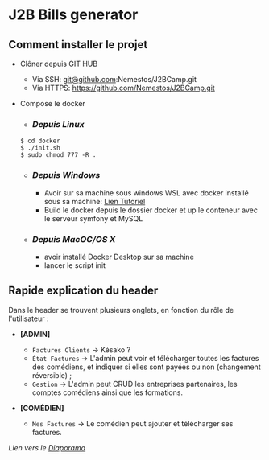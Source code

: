 # J2B Bills generator
## Comment installer le projet

- Clôner depuis GIT HUB
    - Via SSH: git@github.com:Nemestos/J2BCamp.git
    - Via HTTPS: https://github.com/Nemestos/J2BCamp.git
- Compose le docker

    - ### _Depuis Linux_

  ```
  $ cd docker
  $ ./init.sh
  $ sudo chmod 777 -R .
  ```

    - ### _Depuis Windows_

        - Avoir sur sa machine sous windows WSL avec docker installé sous sa machine: [Lien Tutoriel](https://docs.microsoft.com/fr-fr/windows/wsl/tutorials/wsl-containers)
        - Build le docker depuis le dossier docker et up le conteneur avec le serveur symfony et MySQL

    - ### _Depuis MacOC/OS X_

        - avoir installé Docker Desktop sur sa machine
        - lancer le script init

## Rapide explication du header

Dans le header se trouvent plusieurs onglets, en fonction du rôle de l'utilisateur :

- **\[ADMIN\]**
  - ``Factures Clients`` → Késako ?
  - ``État Factures`` → L'admin peut voir et télécharger toutes les factures des comédiens, et indiquer si elles sont payées ou non (changement réversible) ;
  - ``Gestion`` → L'admin peut CRUD les entreprises partenaires, les comptes comédiens ainsi que les formations.

- **\[COMÉDIEN\]**
    - ``Mes Factures`` → Le comédien peut ajouter et télécharger ses factures.

_Lien vers le [Diaporama](https://docs.google.com/presentation/d/1QikhU1qTnJB7HJkKbSU5iziktsObBMMy/edit?usp=sharing&ouid=117149520027415065755&rtpof=true&sd=true)_
